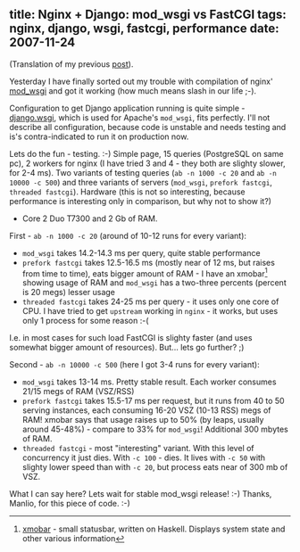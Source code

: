 title: Nginx + Django: mod_wsgi vs FastCGI
tags: nginx, django, wsgi, fastcgi, performance
date: 2007-11-24
----

(Translation of my previous [post][1]).

Yesterday I have finally sorted out my trouble with compilation of nginx'
[mod_wsgi][2] and got it working (how much means slash in our life ;-).

Configuration to get Django application running is quite simple -
[django.wsgi][3], which is used for Apache's `mod_wsgi`, fits perfectly. I'll
not describe all configuration, because code is unstable and needs testing and
is's contra-indicated to run it on production now.

Lets do the fun - testing. :-) Simple page, 15 queries (PostgreSQL on same pc),
2 workers for nginx (I have tried 3 and 4 - they both are slighty slower, for
2-4 ms). Two variants of testing queries (`ab -n 1000 -c 20` and `ab -n 10000 -c
500`) and three variants of servers (`mod_wsgi`, `prefork fastcgi`, `threaded
fastcgi`). Hardware (this is not so interesting, because performance is
interesting only in comparison, but why not to show it?)
- Core 2 Duo T7300 and 2 Gb of RAM.

First - `ab -n 1000 -c 20` (around of 10-12 runs for every variant):

- `mod_wsgi` takes 14.2-14.3 ms per query, quite stable performance
- `prefork fastcgi` takes 12.5-16.5 ms (mostly near of 12 ms, but raises from
  time to time), eats bigger amount of RAM - I have an xmobar[^1] showing usage
  of RAM and `mod_wsgi` has a two-three percents (percent is 20 megs) lesser
  usage
- `threaded fastcgi` takes 24-25 ms per query - it uses only one core of CPU. I
  have tried to get `upstream` working in `nginx` - it works, but uses only 1
  process for some reason :-(

I.e. in most cases for such load FastCGI is slighty faster (and uses somewhat
bigger amount of resources). But... lets go further? ;)

Second - `ab -n 10000 -c 500` (here I got 3-4 runs for every variant):

- `mod_wsgi` takes 13-14 ms. Pretty stable result. Each worker consumes 21/15
  megs of RAM (VSZ/RSS)
- `prefork fastcgi` takes 15.5-17 ms per request, but it runs from 40 to 50
  serving instances, each consuming 16-20 VSZ (10-13 RSS) megs of RAM! xmobar
  says that usage raises up to 50% (by leaps, usually around 45-48%) - compare
  to 33% for `mod_wsgi`! Additional 300 mbytes of RAM.
- `threaded fastcgi` - most "interesting" variant. With this level of
  concurrency it just dies. With `-c 100` - dies. It lives with `-c 50` with
  slighty lower speed than with `-c 20`, but process eats near of 300 mb of VSZ.

What I can say here? Lets wait for stable mod_wsgi release! :-) Thanks, Manlio,
for this piece of code. :-)

[1]: http://piranha.org.ua/blog/2007/11/24/nginx-mod-wsgi-vs-fastcgi/
[2]: http://hg.mperillo.ath.cx/nginx/mod_wsgi/
[3]: http://trac.piranha.org.ua/browser/byteflow/django.wsgi
[4]: http://gorgias.mine.nu/xmobar/

[^1]: [xmobar][4] - small statusbar, written on Haskell. Displays system state and other various information


